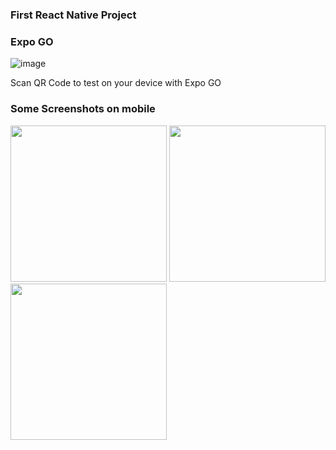 ### First React Native Project

### Expo GO
![image](https://github.com/user-attachments/assets/77a7ad19-0e9b-420a-b271-4e9ded8ce049)

Scan QR Code to test on your device with Expo GO

### Some Screenshots on mobile

<img src="https://github.com/user-attachments/assets/c1eee1f5-b5c0-4379-9ea8-0f8e2f09d045" width="250">
<img src="https://github.com/user-attachments/assets/d3f0a713-9bcd-4488-bf05-87d02ee0fa5a" width="250">
<img src="https://github.com/user-attachments/assets/e1569400-0e6e-4b1d-bb7e-f157d7cb3139" width="250">

